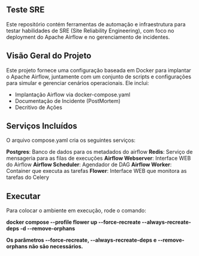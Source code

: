 ## Teste SRE
Este repositório contém ferramentas de automação e infraestrutura para testar habilidades de SRE (Site Reliability Engineering), com foco no deployment do Apache Airflow e no gerenciamento de incidentes.

## Visão Geral do Projeto
Este projeto fornece uma configuração baseada em Docker para implantar o Apache Airflow, juntamente com um conjunto de scripts e configurações para simular e gerenciar cenários operacionais. Ele inclui:

- Implantação Airflow via docker-compose.yaml
- Documentação de Incidente (PostMortem)
- Decritivo de Ações

## Serviços Incluídos
O arquivo compose.yaml cria os seguintes serviços:

**Postgres**: Banco de dados para os metadados do airflow
**Redis**: Serviço de mensageria para as filas de execuções
**Airflow Webserver**: Interface WEB do Airflow
**Airflow Scheduler**: Agendador de DAG
**Airflow Worker**: Container que executa as tarefas
**Flower**: Interface WEB que monitora as tarefas do Celery

## Executar
Para colocar o ambiente em execução, rode o comando:

**docker compose --profile flower up --force-recreate --always-recreate-deps -d --remove-orphans**

**Os parâmetros --force-recreate, --always-recreate-deps e --remove-orphans não são necessários.**
